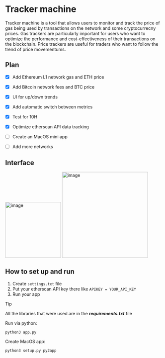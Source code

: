 # Tracker machine

Tracker machine is a tool that allows users to monitor and track the price of gas being used by transactions on the network and some cryptocurrecny prices. Gas trackers are particularly important for users who want to optimize the performance and cost-effectiveness of their transactions on the blockchain. Price trackers are useful for traders who want to follow the trend of price movementums.


## Plan

- [x] Add Ethereum L1 network gas and ETH price
- [x] Add Bitcoin network fees and BTC price
- [x] UI for up/down trends
- [x] Add automatic switch between metrics
- [x] Test for 10H
- [x] Optimize etherscan API data tracking
- [ ] Create an MacOS mini app
- [ ] Add more networks


## Interface

<img width="179" alt="image" src="https://github.com/0xKARTOD/tracker-machine/assets/100310858/e9253983-c994-4be6-b221-72f536cbd4c0">

<img width="276" alt="image" src="https://github.com/0xKARTOD/tracker-machine/assets/100310858/e2edb8bf-3088-4a54-aff4-16d95ce7b0d8">


## How to set up and run

1. Create `settings.txt` file
2. Put your etherscan API key there like `APIKEY = YOUR_API_KEY`
3. Run your app


> [!TIP]
> All the libraries that were used are in the ***requirements.txt*** file

Run via python:

```basg
python3 app.py
```

Create MacOS app:

```basg
python3 setup.py py2app
```